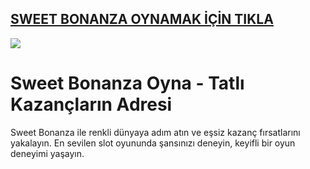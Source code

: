 ## <a href="https://tinyurl.com/ydf5y7kb">SWEET BONANZA OYNAMAK İÇİN TIKLA</a>

<a href="https://tinyurl.com/ydf5y7kb"><img src="https://s13.gifyu.com/images/SPuTg.gif"></a>

# Sweet Bonanza Oyna - Tatlı Kazançların Adresi
Sweet Bonanza ile renkli dünyaya adım atın ve eşsiz kazanç fırsatlarını yakalayın. En sevilen slot oyununda şansınızı deneyin, keyifli bir oyun deneyimi yaşayın.
